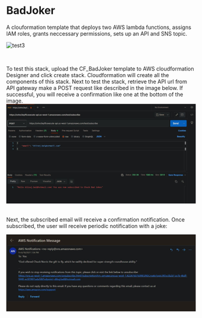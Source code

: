 # BadJoker

A clouformation template that deploys two AWS lambda functions, assigns IAM roles, grants neccessary permissions, sets up an API and SNS topic.


![test3](https://user-images.githubusercontent.com/82989538/124405466-95018300-dcf3-11eb-815b-6c9ac2d89e1f.png)

<br/>

To test this stack, upload the CF_BadJoker template to AWS cloudformation Designer and click create stack. Cloudformation will create all the components of
this stack. Next to test the stack, retrieve the API url from API gateway make a POST request like described in the image below. If successful, you will
receive a confirmation like one at the bottom of the image.
![](images/postman.JPG)

<br/>
Next, the subscribed email will receive a confirmation notification. Once subscribed, the user will receive periodic notification with a joke:

![](images/aws_notification.JPG)
